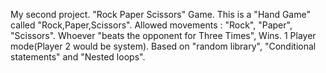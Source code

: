 My second project. 
"Rock Paper Scissors" Game. 
This is a "Hand Game" called "Rock,Paper,Scissors".
Allowed movements : "Rock", "Paper", "Scissors". 
Whoever "beats the opponent for Three Times", Wins. 
1 Player mode(Player 2 would be system). 
Based on "random library", "Conditional statements" and "Nested loops".
